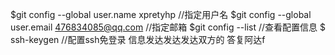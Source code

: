 $git config --global user.name xpretyhp     //指定用户名
$git config --global user.email 476834085@qq.com    //指定邮箱
$git config --list  //查看配置信息
$ ssh-keygen    //配置ssh免登录
信息发达发达发达双方的
答复阿达f